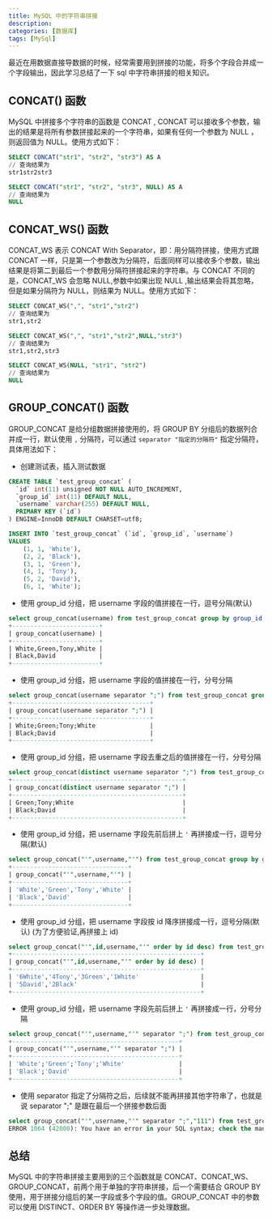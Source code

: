 ```yaml
---
title: MySQL 中的字符串拼接
description: 
categories: [数据库]
tags: [MySql]
---
```


最近在用数据直接导数据的时候，经常需要用到拼接的功能，将多个字段合并成一个字段输出，因此学习总结了一下 sql 中字符串拼接的相关知识。

<!-- more -->

## CONCAT() 函数
MySQL 中拼接多个字符串的函数是 CONCAT , CONCAT 可以接收多个参数，输出的结果是将所有参数拼接起来的一个字符串，如果有任何一个参数为 NULL ，则返回值为 NULL。使用方式如下：

``` sql  
SELECT CONCAT("str1", "str2", "str3") AS A
// 查询结果为
str1str2str3

SELECT CONCAT("str1", "str2", "str3", NULL) AS A
// 查询结果为
NULL
```


## CONCAT_WS() 函数

CONCAT_WS 表示 CONCAT With Separator，即：用分隔符拼接，使用方式跟 CONCAT 一样，只是第一个参数改为分隔符，后面同样可以接收多个参数，输出结果是将第二到最后一个参数用分隔符拼接起来的字符串。与 CONCAT 不同的是，CONCAT_WS 会忽略 NULL,参数中如果出现 NULL ,输出结果会将其忽略，但是如果分隔符为 NULL，则结果为 NULL。使用方式如下：

``` sql  
SELECT CONCAT_WS(",", "str1","str2")
// 查询结果为
str1,str2

SELECT CONCAT_WS(",", "str1","str2",NULL,"str3")
// 查询结果为
str1,str2,str3

SELECT CONCAT_WS(NULL, "str1", "str2")
// 查询结果为
NULL
```

## GROUP_CONCAT() 函数

GROUP_CONCAT 是给分组数据拼接使用的，将 GROUP BY 分组后的数据列合并成一行，默认使用 ```,``` 分隔符，可以通过 ```separator "指定的分隔符"``` 指定分隔符，具体用法如下：

- 创建测试表，插入测试数据

``` sql  
CREATE TABLE `test_group_concat` (
  `id` int(11) unsigned NOT NULL AUTO_INCREMENT,
  `group_id` int(11) DEFAULT NULL,
  `username` varchar(255) DEFAULT NULL,
  PRIMARY KEY (`id`)
) ENGINE=InnoDB DEFAULT CHARSET=utf8;

INSERT INTO `test_group_concat` (`id`, `group_id`, `username`)
VALUES
	(1, 1, 'White'),
	(2, 2, 'Black'),
	(3, 1, 'Green'),
	(4, 1, 'Tony'),
	(5, 2, 'David'),
	(6, 1, 'White');
```


- 使用 group_id 分组，把 username 字段的值拼接在一行，逗号分隔(默认)

``` sql  
select group_concat(username) from test_group_concat group by group_id;
+------------------------+
| group_concat(username) |
+------------------------+
| White,Green,Tony,White |
| Black,David            |
+------------------------+
```


- 使用 group_id 分组，把 username 字段的值拼接在一行，分号分隔

``` sql  
select group_concat(username separator ";") from test_group_concat group by group_id;
+--------------------------------------+
| group_concat(username separator ";") |
+--------------------------------------+
| White;Green;Tony;White               |
| Black;David                          |
+--------------------------------------+
```


- 使用 group_id 分组，把 username 字段去重之后的值拼接在一行，分号分隔

``` sql  
select group_concat(distinct username separator ";") from test_group_concat group by group_id;
+-----------------------------------------------+
| group_concat(distinct username separator ";") |
+-----------------------------------------------+
| Green;Tony;White                              |
| Black;David                                   |
+-----------------------------------------------+
```


- 使用 group_id 分组，把 username 字段先前后拼上 ```'``` 再拼接成一行，逗号分隔(默认)

``` sql  
select group_concat("'",username,"'") from test_group_concat group by group_id;
+--------------------------------+
| group_concat("'",username,"'") |
+--------------------------------+
| 'White','Green','Tony','White' |
| 'Black','David'                |
+--------------------------------+
```


- 使用 group_id 分组，把 username 字段按 id 降序拼接成一行，逗号分隔(默认) (为了方便验证,再拼接上 id)


``` sql  
select group_concat("'",id,username,"'" order by id desc) from test_group_concat group by group_id;
+----------------------------------------------------+
| group_concat("'",id,username,"'" order by id desc) |
+----------------------------------------------------+
| '6White','4Tony','3Green','1White'                 |
| '5David','2Black'                                  |
+----------------------------------------------------+
```


- 使用 group_id 分组，把 username 字段先前后拼上 ```'``` 再拼接成一行，分号分隔


``` sql  
select group_concat("'",username,"'" separator ";") from test_group_concat group by group_id;
+----------------------------------------------+
| group_concat("'",username,"'" separator ";") |
+----------------------------------------------+
| 'White';'Green';'Tony';'White'               |
| 'Black';'David'                              |
+----------------------------------------------+
```


- 使用 separator 指定了分隔符之后，后续就不能再拼接其他字符串了，也就是说 separator ";" 是跟在最后一个拼接参数后面 


``` sql  
select group_concat("'",username,"'" separator ";","111") from test_group_concat group by group_id;
ERROR 1064 (42000): You have an error in your SQL syntax; check the manual that corresponds to your MySQL server version for the right syntax to use near '"111") from test_group_concat group by group_id' at line 1

```


## 总结
MySQL 中的字符串拼接主要用到的三个函数就是 CONCAT、CONCAT_WS、GROUP_CONCAT，前两个用于单独的字符串拼接，后一个需要结合 GROUP BY 使用，用于拼接分组后的某一字段或多个字段的值。GROUP_CONCAT 中的参数可以使用 DISTINCT、ORDER BY 等操作进一步处理数据。